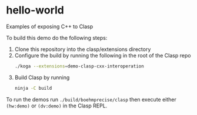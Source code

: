 hello-world
==========

Examples of exposing C++ to Clasp

To build this demo do the following steps:

1. Clone this repository into the clasp/extensions directory
2. Configure the build by running the following in the root of the Clasp repo
   ```sh
   ./koga --extensions=demo-clasp-cxx-interoperation
   ```
3. Build Clasp by running
   ```sh
   ninja -C build
   ```

To run the demos run `./build/boehmprecise/clasp` then execute either `(hw:demo)`
or `(dv:demo)` in the Clasp REPL.